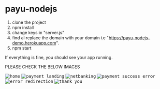 # payu-nodejs

1. clone the project
2. npm install
3. change keys in "server.js"
4. find al replace the domain with your domain i.e "https://payu-nodejs-demo.herokuapp.com".
5. npm start

If everything is fine, you should see your app running.

PLEASE CHECK THE BELOW IMAGES

<kbd>![home](https://user-images.githubusercontent.com/97753655/180473136-b19e09b3-ed4a-451b-b7ae-c5d6d5d096c6.png)</kbd>
<kbd>![payment_landing](https://user-images.githubusercontent.com/97753655/180473252-8287b4fc-b456-46eb-891a-e901cf7753b3.png)</kbd>
<kbd>![netbanking](https://user-images.githubusercontent.com/97753655/180473394-6465eef4-08fd-484f-a78f-4948fc18f448.png)</kbd>
<kbd>![payment_success_error](https://user-images.githubusercontent.com/97753655/180474012-0cdce604-dcbb-4ebd-8e8d-6aabe6ecf7f8.png)</kbd>
<kbd>![error_redirection](https://user-images.githubusercontent.com/97753655/180474044-90c01a42-7a2c-4fb0-ae55-1f25d6f0aedc.png)</kbd>
<kbd>![thank you](https://user-images.githubusercontent.com/97753655/180474023-48b900f3-165b-4d61-ac73-f03cc71681c9.png)</kbd>

